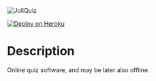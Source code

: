 ![JoliQuiz](../assets/JoliQuiz.png?raw=true)

[![Deploy on Heroku](https://www.herokucdn.com/deploy/button.svg)](https://heroku.com/deploy)

# Description
Online quiz software, and may be later also offline.

